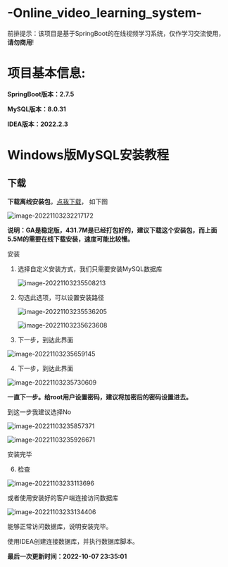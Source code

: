 # -Online_video_learning_system-

前排提示：该项目是基于SpringBoot的在线视频学习系统，仅作学习交流使用，**请勿商用**!

# 项目基本信息:

**SpringBoot版本：2.7.5**

**MySQL版本：8.0.31**

**IDEA版本：2022.2.3**

# Windows版MySQL安装教程

## 下载

**下载离线安装包**，[点我下载](https://dev.mysql.com/downloads/installer/)， 如下图

![image-20221103232217172](C:\Users\TMJIE5200\Desktop\图片存储仓库\Image_storage_repository\image-20221103232217172.png)

**说明：GA是稳定版，431.7M是已经打包好的，建议下载这个安装包，而上面5.5M的需要在线下载安装，速度可能比较慢。**

安装

1. 选择自定义安装方式，我们只需要安装MySQL数据库

    ![image-20221103235508213](C:\Users\TMJIE5200\AppData\Roaming\Typora\typora-user-images\image-20221103235508213.png)


2. 勾选此选项，可以设置安装路径

    ![image-20221103235536205](C:\Users\TMJIE5200\AppData\Roaming\Typora\typora-user-images\image-20221103235536205.png)

    ![image-20221103235623608](C:\Users\TMJIE5200\AppData\Roaming\Typora\typora-user-images\image-20221103235623608.png)


3. 下一步，到达此界面

![image-20221103235659145](C:\Users\TMJIE5200\AppData\Roaming\Typora\typora-user-images\image-20221103235659145.png)

4. 下一步，到达此界面

![image-20221103235730609](C:\Users\TMJIE5200\AppData\Roaming\Typora\typora-user-images\image-20221103235730609.png)

**一直下一步。给root用户设置密码，建议将加密后的密码设置进去。**

到这一步我建议选择No

![image-20221103235857371](C:\Users\TMJIE5200\AppData\Roaming\Typora\typora-user-images\image-20221103235857371.png)

![image-20221103235926671](C:\Users\TMJIE5200\AppData\Roaming\Typora\typora-user-images\image-20221103235926671.png)

安装完毕

6. 检查

![image-20221103233113696](C:\Users\TMJIE5200\AppData\Roaming\Typora\typora-user-images\image-20221103233113696.png)

或者使用安装好的客户端连接访问数据库

![image-20221103233134406](C:\Users\TMJIE5200\AppData\Roaming\Typora\typora-user-images\image-20221103233134406.png)

能够正常访问数据库，说明安装完毕。

使用IDEA创建连接数据库，并执行数据库脚本。



**最后一次更新时间：2022-10-07 23:35:01**
